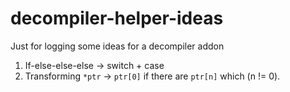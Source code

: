 # decompiler-helper-ideas
Just for logging some ideas for a decompiler addon

1. If-else-else-else -> switch + case
2. Transforming `*ptr` -> `ptr[0]` if there are `ptr[n]` which (n != 0).

